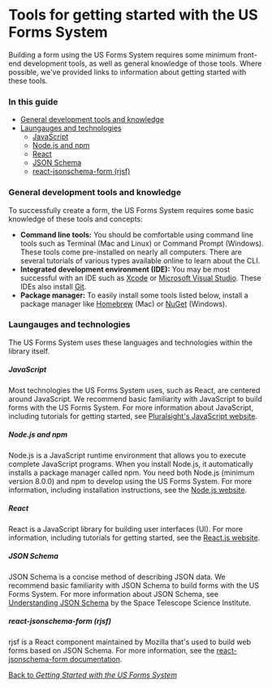 # Tools for getting started with the US Forms System

Building a form using the US Forms System requires some minimum front-end development tools, as well as general knowledge of those tools. Where possible, we've provided links to information about getting started with these tools.

### In this guide

- [General development tools and knowledge](#general-development-tools-and-knowledge)
- [Laungauges and technologies](#languages-and-technologies)
  - [JavaScript](#javascript)
  - [Node.js and npm](#nodejs-and-npm)
  - [React](#react)
  - [JSON Schema](#json-schema)
  - [react-jsonschema-form (rjsf)](#react-jsonschema-form-rjsf)

### General development tools and knowledge

To successfully create a form, the US Forms System requires some basic knowledge of these tools and concepts:

- **Command line tools:** You should be comfortable using command line tools such as Terminal (Mac and Linux) or Command Prompt (Windows). These tools come pre-installed on nearly all computers. There are several tutorials of various types available online to learn about the CLI.
- **Integrated development environment (IDE):** You may be most successful with an IDE such as [Xcode](https://developer.apple.com/xcode/) or [Microsoft Visual Studio](https://visualstudio.microsoft.com/vs/community/). These IDEs also install [Git](https://git-scm.com/).
- **Package manager:** To easily install some tools listed below, install a package manager like [Homebrew](https://brew.sh/) (Mac) or [NuGet](https://www.nuget.org/) (Windows).

### Laungauges and technologies

The US Forms System uses these languages and technologies within the library itself.

##### JavaScript

Most technologies the US Forms System uses, such as React, are centered around JavaScript. We recommend basic familiarity with JavaScript to build forms with the US Forms System. For more information about JavaScript, including tutorials for getting started, see [Pluralsight's JavaScript website](https://www.javascript.com/).

##### Node.js and npm

Node.js is a JavaScript runtime environment that allows you to execute complete JavaScript programs. When you install Node.js, it automatically installs a package manager called npm. You need both Node.js (minimum version 8.0.0) and npm to develop using the US Forms System. For more information, including installation instructions, see the [Node.js website](https://nodejs.org).

##### React

React is a JavaScript library for building user interfaces (UI). For more information, including tutorials for getting started, see the [React.js website](https://reactjs.org/).

##### JSON Schema

JSON Schema is a concise method of describing JSON data. We recommend basic familiarity with JSON Schema to build forms with the US Forms System. For more information about JSON Schema, see [Understanding JSON Schema](https://spacetelescope.github.io/understanding-json-schema/) by the Space Telescope Science Institute.

##### react-jsonschema-form (rjsf)

rjsf is a React component maintained by Mozilla that's used to build web forms based on JSON Schema. For more information, see the [react-jsonschema-form documentation](https://github.com/mozilla-services/react-jsonschema-form#react-jsonschema-form).

[Back to *Getting Started with the US Forms System*](README.md)
